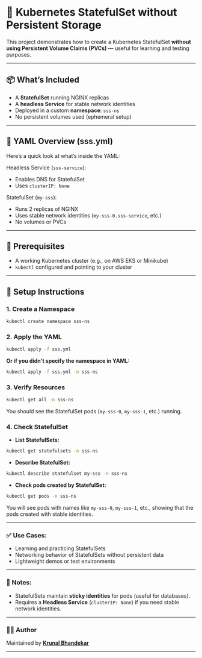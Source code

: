 # 🧱 Kubernetes StatefulSet without Persistent Storage

This project demonstrates how to create a Kubernetes StatefulSet **without using Persistent Volume Claims (PVCs)** — useful for learning and testing purposes.

---

## 📦 What’s Included

- A **StatefulSet** running NGINX replicas
- A **headless Service** for stable network identities
- Deployed in a custom **namespace**: `sss-ns`
- No persistent volumes used (ephemeral setup)

---

## 📄 YAML Overview (sss.yml)

Here’s a quick look at what’s inside the YAML:

Headless Service (`sss-service`):

- Enables DNS for StatefulSet
- Uses `clusterIP: None`

StatefulSet (`my-sss`):

- Runs 2 replicas of NGINX
- Uses stable network identities (`my-sss-0.sss-service`, etc.)
- No volumes or PVCs

---

## 🧾 Prerequisites

- A working Kubernetes cluster (e.g., on AWS EKS or Minikube)
- `kubectl` configured and pointing to your cluster

---

## 🚀 Setup Instructions

### 1. Create a Namespace

```bash
kubectl create namespace sss-ns
```

### 2. Apply the YAML

```bash
kubectl apply -f sss.yml
```

**Or if you didn't specify the namespace in YAML:**

```bash
kubectl apply -f sss.yml -n sss-ns
```

### 3. Verify Resources

```bash
kubectl get all -n sss-ns
```

You should see the StatefulSet pods (`my-sss-0`, `my-sss-1`, etc.) running.

### 4. Check StatefulSet

- **List StatefulSets:**

```bash
kubectl get statefulsets -n sss-ns
```

- **Describe StatefulSet:**

```bash
kubectl describe statefulset my-sss -n sss-ns
```

- **Check pods created by StatefulSet:**

```bash
kubectl get pods -n sss-ns
```

You will see pods with names like `my-sss-0`, `my-sss-1`, etc., showing that the pods created with stable identities.

---

### ✅ Use Cases:

- Learning and practicing StatefulSets
- Networking behavior of StatefulSets without persistent data
- Lightweight demos or test environments

---

### 📌 Notes:

- StatefulSets maintain **sticky identities** for pods (useful for databases).
- Requires a **Headless Service** (`clusterIP: None`) if you need stable network identities.

---

### 👨‍💻 Author

Maintained by **[Krunal Bhandekar](https://www.linkedin.com/in/krunal-bhandekar/)**

---
